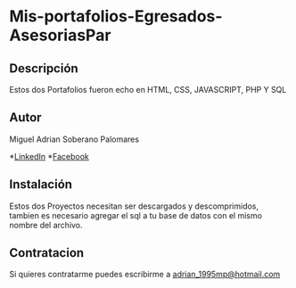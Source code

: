 # Mis-portafolios-Egresados-AsesoriasPar
## Descripción
Estos dos Portafolios fueron echo en HTML, CSS, JAVASCRIPT, PHP Y SQL

## Autor
Miguel Adrian Soberano Palomares

*[LinkedIn](http://www.linkedin.com/in/soberano-palomares-miguel-adrian-74a014291)
*[Facebook](https://www.facebook.com/migueladrian.soberanopalomares)

## Instalación

Estos dos Proyectos necesitan ser descargados y descomprimidos, tambien es necesario agregar el sql a tu base de datos con el mismo nombre del archivo.

## Contratacion

Si quieres contratarme puedes escribirme a adrian_1995mp@hotmail.com
